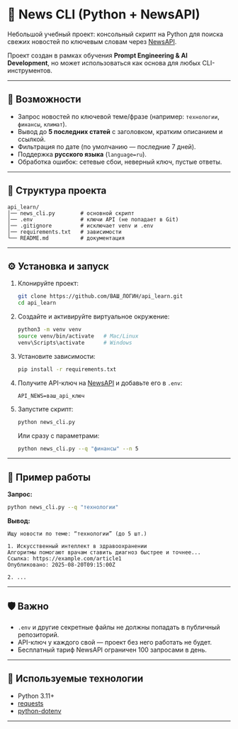 # 📰 News CLI (Python + NewsAPI)

Небольшой учебный проект: консольный скрипт на Python для поиска свежих новостей по ключевым словам через [NewsAPI](https://newsapi.org/).

Проект создан в рамках обучения **Prompt Engineering & AI Development**, но может использоваться как основа для любых CLI-инструментов.

---

## 🚀 Возможности

- Запрос новостей по ключевой теме/фразе (например: `технологии`, `финансы`, `климат`).
- Вывод до **5 последних статей** с заголовком, кратким описанием и ссылкой.
- Фильтрация по дате (по умолчанию — последние 7 дней).
- Поддержка **русского языка** (`language=ru`).
- Обработка ошибок: сетевые сбои, неверный ключ, пустые ответы.

---

## 📂 Структура проекта

```
api_learn/
│── news_cli.py        # основной скрипт
│── .env               # ключи API (не попадает в Git)
│── .gitignore         # исключает venv и .env
│── requirements.txt   # зависимости
└── README.md          # документация
```

---

## ⚙️ Установка и запуск

1. Клонируйте проект:
   ```bash
   git clone https://github.com/ВАШ_ЛОГИН/api_learn.git
   cd api_learn
   ```

2. Создайте и активируйте виртуальное окружение:
   ```bash
   python3 -m venv venv
   source venv/bin/activate   # Mac/Linux
   venv\Scripts\activate      # Windows
   ```

3. Установите зависимости:
   ```bash
   pip install -r requirements.txt
   ```

4. Получите API-ключ на [NewsAPI](https://newsapi.org/) и добавьте его в `.env`:
   ```
   API_NEWS=ваш_api_ключ
   ```

5. Запустите скрипт:
   ```bash
   python news_cli.py
   ```

   Или сразу с параметрами:
   ```bash
   python news_cli.py --q "финансы" --n 5
   ```

---

## 📸 Пример работы

**Запрос:**
```bash
python news_cli.py --q "технологии"
```

**Вывод:**
```
Ищу новости по теме: “технологии” (до 5 шт.)

1. Искусственный интеллект в здравоохранении
Алгоритмы помогают врачам ставить диагноз быстрее и точнее...
Ссылка: https://example.com/article1
Опубликовано: 2025-08-20T09:15:00Z

2. ...
```

---

## 🛡️ Важно

- `.env` и другие секретные файлы не должны попадать в публичный репозиторий.
- API-ключ у каждого свой — проект без него работать не будет.
- Бесплатный тариф NewsAPI ограничен 100 запросами в день.

---

## 📖 Используемые технологии

- Python 3.11+
- [requests](https://docs.python-requests.org/)
- [python-dotenv](https://pypi.org/project/python-dotenv/)

---